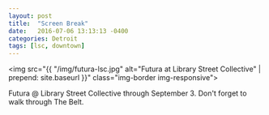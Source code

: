 ```yaml
---
layout: post
title:  "Screen Break"
date:   2016-07-06 13:13:13 -0400
categories: Detroit
tags: [lsc, downtown]
---
```

<!-- testing -->
<img src="{{ "/img/futura-lsc.jpg" alt="Futura at Library Street Collective" | prepend: site.baseurl }}" class="img-border img-responsive">
<p>Futura @ Library Street Collective through September 3. Don't forget to walk through The Belt.</p>
